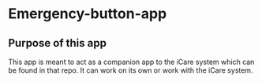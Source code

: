 # Emergency-button-app
## Purpose of this app
This app is meant to act as a companion app to the iCare system which can be found in that repo. It can work on its own or work with the iCare system.
